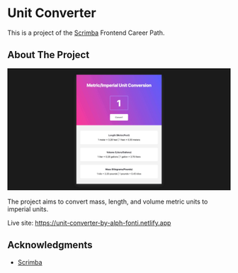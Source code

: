 # Unit Converter

This is a project of the [Scrimba](https://scrimba.com) Frontend Career Path.

## About The Project

![Unit Converter screenshot](./screenshot.jpg)

The project aims to convert mass, length, and volume  metric units to imperial units.

Live site: https://unit-converter-by-alph-fonti.netlify.app

## Acknowledgments

- [Scrimba](https://scrimba.com)
